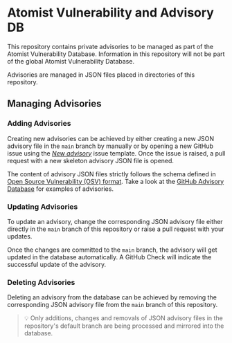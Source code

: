 # Atomist Vulnerability and Advisory DB

This repository contains private advisories to be managed as part of the Atomist
Vulnerability Database. Information in this repository will not be part of the
global Atomist Vulnerability Database.

Advisories are managed in JSON files placed in directories of this repository.

## Managing Advisories

### Adding Advisories

Creating new advisories can be achieved by either creating a new JSON advisory
file in the `main` branch by manually or by opening a new GitHub issue using the
[_New advisory_](ADVISORY_TEMPLATE.json) issue template. Once the issue is
raised, a pull request with a new skeleton advisory JSON file is opened.

The content of advisory JSON files strictly follows the schema defined in
[Open Source Vulnerability (OSV) format](https://ossf.github.io/osv-schema/).
Take a look at the
[GitHub Advisory Database](https://github.com/github/advisory-database/tree/main/advisories/github-reviewed)
for examples of advisories.

### Updating Advisories

To update an advisory, change the corresponding JSON advisory file either
directly in the `main` branch of this repository or raise a pull request with
your updates.

Once the changes are committed to the `main` branch, the advisory will get
updated in the database automatically. A GitHub Check will indicate the
successful update of the advisory.

### Deleting Advisories

Deleting an advisory from the database can be achieved by removing the
corresponding JSON advisory file from the `main` branch of this repository.

> 💡 Only additions, changes and removals of JSON advisory files in the
> repository's default branch are being processed and mirrored into the
> database.
